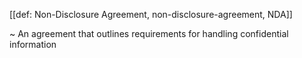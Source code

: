 [[def: Non-Disclosure Agreement, non-disclosure-agreement, NDA]]

~ An agreement that outlines requirements for handling confidential information